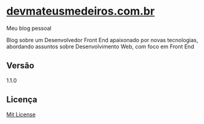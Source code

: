 # [devmateusmedeiros.com.br](http://devmateusmedeiros.com.br)
Meu blog pessoal

Blog sobre um Desenvolvedor Front End apaixonado por novas tecnologias, abordando assuntos sobre Desenvolvimento Web, com foco em Front End

## Versão
1.1.0

## Licença
[Mit License](https://github.com/mateussmedeiros/mateusmedeiros.github.io/blob/master/LICENSE)
